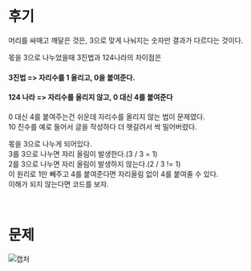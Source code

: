후기
==
머리를 싸매고 깨달은 것은, 3으로 맞게 나눠지는 숫자만 결과가 다르다는 것이다.   
   
몫을 3으로 나누었을때 3진법과 124나라의 차이점은
#### 3진법 => 자리수를 1 올리고, 0을 붙여준다.   
#### 124 나라 => 자리수를 올리지 않고, 0 대신 4를 붙여준다   

0 대신 4를 붙여주는건 쉬운데 자리수를 올리지 않는 법이 문제였다.   
10 진수를 예로 들어서 글을 작성하다 더 헷갈려서 싹 밀어버렸다.   
   
몫을 3으로 나누게 되어있다.   
3를 3으로 나누면 자리 올림이 발생한다.(3 / 3 = 1)   
2를 3으로 나누면 자리 올림이 발생하지 않는다.(2 / 3 != 1)   
이 원리로 1만 빼주고 4를 붙여준다면 자리올림 없이 4를 붙여줄 수 있다.   
이해가 되지 않는다면 코드를 보자.   

<br>

문제
==
![캡처](https://user-images.githubusercontent.com/73854324/115012448-cfc0ff80-9eea-11eb-94a3-c81c3f2258c0.PNG)
